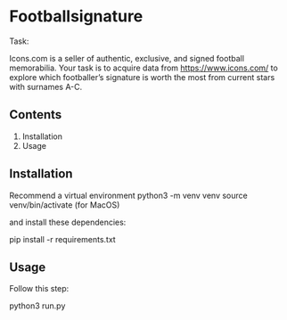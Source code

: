 # Footballsignature 

Task: 

Icons.com is a seller of authentic, exclusive, and signed football memorabilia.
Your task is to acquire data from https://www.icons.com/ to explore which footballer’s signature is worth the most from current stars with surnames A-C.

## Contents 
1. Installation
2. Usage

## Installation 

Recommend a virtual environment 
python3 -m venv venv
source venv/bin/activate (for MacOS)

and install these dependencies: 

pip install -r requirements.txt

## Usage 

Follow this step:

python3 run.py
